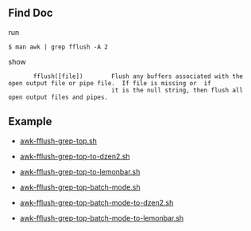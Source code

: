 
## Find Doc

run

```
$ man awk | grep fflush -A 2
```

show

```
       fflush([file])        Flush any buffers associated with the open output file or pipe file.  If file is missing or  if
                             it is the null string, then flush all open output files and pipes.

```

## Example

* [awk-fflush-grep-top.sh](awk-fflush-grep-top.sh)
* [awk-fflush-grep-top-to-dzen2.sh](awk-fflush-grep-top-to-dzen2.sh)
* [awk-fflush-grep-top-to-lemonbar.sh](awk-fflush-grep-top-to-lemonbar.sh)

* [awk-fflush-grep-top-batch-mode.sh](awk-fflush-grep-top-batch-mode.sh)
* [awk-fflush-grep-top-batch-mode-to-dzen2.sh](awk-fflush-grep-top-batch-mode-to-dzen2.sh)
* [awk-fflush-grep-top-batch-mode-to-lemonbar.sh](awk-fflush-grep-top-batch-mode-to-lemonbar.sh)

